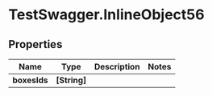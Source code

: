 # TestSwagger.InlineObject56

## Properties

Name | Type | Description | Notes
------------ | ------------- | ------------- | -------------
**boxesIds** | **[String]** |  | 


